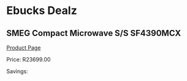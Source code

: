 
# Ebucks Dealz
## SMEG Compact Microwave S/S SF4390MCX
[Product Page](https://www.ebucks.com/web/shop/productSelected.do?prodId=911766725&catId=1196429345)

Price: R23699.00

Savings: 


	